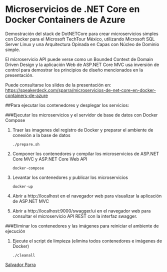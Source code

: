 # Microservicios de .NET Core en Docker Containers de Azure

Demostración del stack de DotNETCore para crear microservicios simples con Docker para el Microsoft TechTour México, utilizando Microsoft SQL Server Linux y una Arquitectura Opinada en Capas con Núcleo de Dominio simple. 

El microservicio API puede verse como un Bounded Context de Domain Driven Design y la aplicación Web de ASP.NET Core MVC usa inversión de control para demostrar los principios de diseño mencionados en la presentación.

Puede consultarse los slides de la presentación en:
https://speakerdeck.com/sparra/microservicios-de-net-core-en-docker-containers-de-azure

##Para ejecutar los contenedores y desplegar los servicios:

###Ejecutar los microservicios y el servidor de base de datos con Docker Compose

1. Traer las imagenes del registro de Docker y preparar el ambiente de conexión a la base de datos

    `./prepare.sh`

2. Componer los contenedores y compilar los microservicios de ASP.NET Core MVC y ASP.NET Core Web API

    `docker-compose`

3. Levantar los contenedores y publicar los microservicios

    `docker-up`

4. Abrir a http://localhost en el navegador web para visualizar la aplicación de ASP.NET MVC

5. Abrir a http://localhost:9000/swagger/ui en el navegador web para consultar el microservicio API REST con la interfaz swagger.

###Eliminar los contenedores y las imágenes para reiniciar el ambiente de ejecución

1. Ejecute el script de limpieza (elimina todos contenedores e imágenes de Docker)

    `./cleanall`

[Salvador Parra](https://twitter.com/salvadorparra "¡Mándame saluditos!")
